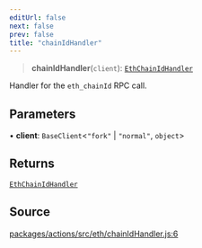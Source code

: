 ```yaml
---
editUrl: false
next: false
prev: false
title: "chainIdHandler"
---
```


> **chainIdHandler**(`client`): [`EthChainIdHandler`](/reference/tevm/actions/type-aliases/ethchainidhandler-1/)

Handler for the `eth_chainId` RPC call.

## Parameters

• **client**: `BaseClient`\<`"fork"` \| `"normal"`, `object`\>

## Returns

[`EthChainIdHandler`](/reference/tevm/actions/type-aliases/ethchainidhandler-1/)

## Source

[packages/actions/src/eth/chainIdHandler.js:6](https://github.com/evmts/tevm-monorepo/blob/main/packages/actions/src/eth/chainIdHandler.js#L6)
